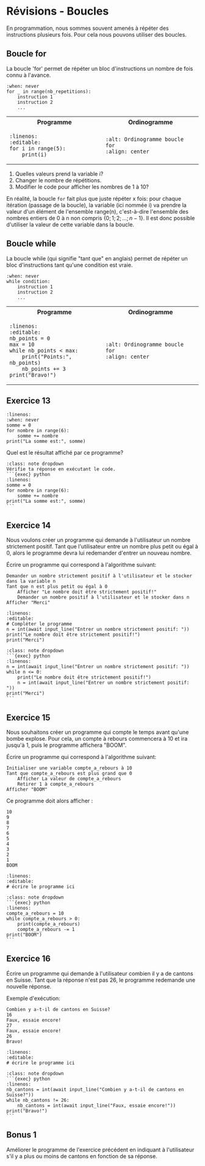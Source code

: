 <!-- Copyright 2024 Caroline Blank <caro@c-space.org> -->
<!-- SPDX-License-Identifier: CC-BY-NC-SA-4.0 -->

# Révisions - Boucles

En programmation, nous sommes souvent amenés à répéter des instructions plusieurs
fois. Pour cela nous pouvons utiliser des boucles.

## Boucle for

La boucle 'for' permet de répéter un bloc d'instructions un nombre de fois connu
à l'avance.

```{exec} python
:when: never
for _ in range(nb_repetitions):
    instruction 1
    instruction 2
    ...
```

<table>
<tr>
    <th style="text-align: center">Programme</th>
    <th style="text-align: center">Ordinogramme</th>
</tr>
<tr><td width="50%"; valign="top">

```{exec} python
:linenos:
:editable:
for i in range(5):
    print(i)
```

</td><td>

```{figure} images/for.png
:alt: Ordinogramme boucle for
:align: center
```

</td></tr>
</table>

1. Quelles valeurs prend la variable i?
2. Changer le nombre de répétitions.
3. Modifier le code pour afficher les nombres de 1 à 10?

En réalité, la boucle `for` fait plus que juste répéter x fois: pour
chaque itération (passage de la boucle), la variable (ici nommée i) va prendre
la valeur d'un élément de l'ensemble range(n), c'est-à-dire l'ensemble des
nombres entiers de 0 à n non compris $\{0; 1; 2; ...; n-1\}$. Il est donc
possible d'utiliser la valeur de cette variable dans la boucle.

## Boucle while

La boucle while (qui signifie "tant que" en anglais) permet de répéter un bloc
d'instructions tant qu'une condition est vraie.

```{exec} python
:when: never
while condition:
    instruction 1
    instruction 2
    ...
```

<table>
<tr>
    <th style="text-align: center">Programme</th>
    <th style="text-align: center">Ordinogramme</th>
</tr>
<tr><td width="50%"; valign="top">

```{exec} python
:linenos:
:editable:
nb_points = 0
max = 10
while nb_points < max:
    print("Points:", nb_points)
    nb_points += 3
print("Bravo!")
```

</td><td>

```{figure} images/while.png
:alt: Ordinogramme boucle for
:align: center
```

</td></tr>
</table>

## Exercice 13
```{exec} python
:linenos:
:when: never
somme = 0
for nombre in range(6):
    somme += nombre
print("La somme est:", somme)
```

Quel est le résultat affiché par ce programme?

````{admonition} Solution
:class: note dropdown
Vérifie ta réponse en exécutant le code.
```{exec} python
:linenos:
somme = 0
for nombre in range(6):
    somme += nombre
print("La somme est:", somme)
```
````

## Exercice 14

Nous voulons créer un programme qui demande à l'utilisateur un nombre
strictement positif. Tant que l'utilisateur entre un nombre plus petit ou égal à
 0, alors le programme devra lui redemander d'entrer un nouveau nombre.

Écrire un programme qui correspond à l'algorithme suivant:

```{code-block} text
Demander un nombre strictement positif à l'utilisateur et le stocker dans la variable n
Tant que n est plus petit ou égal à 0
    Afficher "Le nombre doit être strictement positif!"
    Demander un nombre positif à l'utilisateur et le stocker dans n
Afficher "Merci"
```

```{exec} python
:linenos:
:editable:
# Compléter le programme
n = int(await input_line("Entrer un nombre strictement positif: "))
print("Le nombre doit être strictement positif!")
print("Merci")
```

````{admonition} Solution
:class: note dropdown
```{exec} python
:linenos:
n = int(await input_line("Entrer un nombre strictement positif: "))
while n <= 0:
    print("Le nombre doit être strictement positif!")
    n = int(await input_line("Entrer un nombre strictement positif: "))
print("Merci")
```
````

## Exercice 15

Nous souhaitons créer un programme qui compte le temps avant qu'une bombe
explose. Pour cela, un compte à rebours commencera à 10 et ira jusqu'à 1, puis
le programme affichera "BOOM".

Écrire un programme qui correspond à l'algorithme suivant:

```{code-block} text
Initialiser une variable compte_a_rebours à 10
Tant que compte_a_rebours est plus grand que 0
    Afficher La valeur de compte_a_rebours
    Retirer 1 à compte_a_rebours
Afficher "BOOM"
```

Ce programme doit alors afficher :

```{code-block} text
10
9
8
7
6
5
4
3
2
1
BOOM
```

```{exec} python
:linenos:
:editable:
# écrire le programme ici
```

````{admonition} Solution
:class: note dropdown
```{exec} python
:linenos:
compte_a_rebours = 10
while compte_a_rebours > 0:
    print(compte_a_rebours)
    compte_a_rebours -= 1
print("BOOM")
```
````

## Exercice 16

Écrire un programme qui demande à l'utilisateur combien il y a de cantons en
Suisse. Tant que la réponse n'est pas 26, le programme redemande une nouvelle
réponse.

Exemple d'exécution:

```{code-block} text
Combien y a-t-il de cantons en Suisse?
16
Faux, essaie encore!
27
Faux, essaie encore!
26
Bravo!
```

```{exec} python
:linenos:
:editable:
# écrire le programme ici
```

````{admonition} Solution
:class: note dropdown
```{exec} python
:linenos:
nb_cantons = int(await input_line("Combien y a-t-il de cantons en Suisse?"))
while nb_cantons != 26:
    nb_cantons = int(await input_line("Faux, essaie encore!"))
print("Bravo!")
```
````

## Bonus 1

Améliorer le programme de l'exercice précédent en indiquant à l'utilisateur
s'il y a plus ou moins de cantons en fonction de sa réponse.


